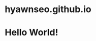 # hyawnseo.github.io
<html>
  <head>
    <style>
      {font-color: maroon;
      }
    </style>
  </head>
  <body>
    <p><h1> Hello World! </h1></p>
  </body>
</html>
